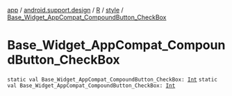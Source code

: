 [app](../../../index.md) / [android.support.design](../../index.md) / [R](../index.md) / [style](index.md) / [Base_Widget_AppCompat_CompoundButton_CheckBox](./-base_-widget_-app-compat_-compound-button_-check-box.md)

# Base_Widget_AppCompat_CompoundButton_CheckBox

`static val Base_Widget_AppCompat_CompoundButton_CheckBox: `[`Int`](https://kotlinlang.org/api/latest/jvm/stdlib/kotlin/-int/index.html)
`static val Base_Widget_AppCompat_CompoundButton_CheckBox: `[`Int`](https://kotlinlang.org/api/latest/jvm/stdlib/kotlin/-int/index.html)